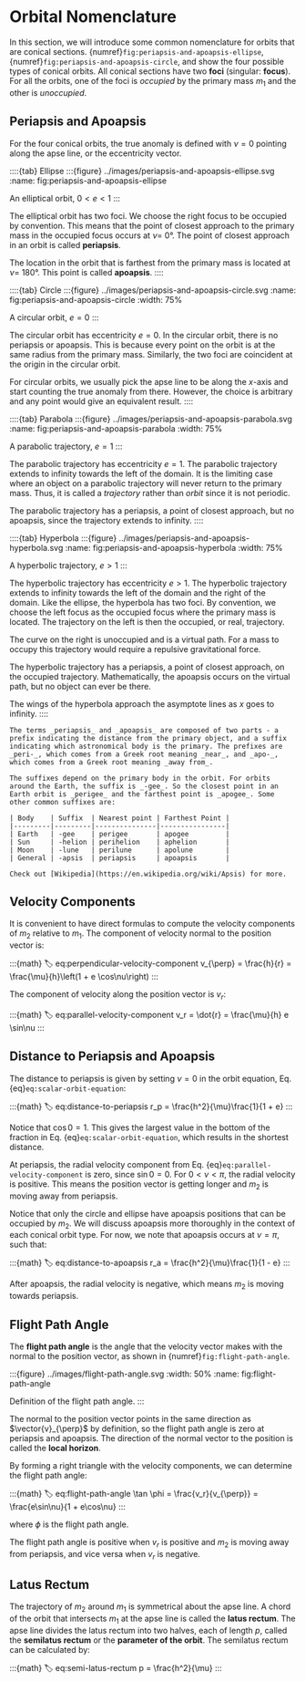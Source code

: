 # Orbital Nomenclature

In this section, we will introduce some common nomenclature for orbits that are conical sections. {numref}`fig:periapsis-and-apoapsis-ellipse`, {numref}`fig:periapsis-and-apoapsis-circle`, and  show the four possible types of conical orbits. All conical sections have two **foci** (singular: **focus**). For all the orbits, one of the foci is _occupied_ by the primary mass $m_1$ and the other is _unoccupied_.

## Periapsis and Apoapsis

For the four conical orbits, the true anomaly is defined with $\nu=0$ pointing along the apse line, or the eccentricity vector.

::::{tab} Ellipse
:::{figure} ../images/periapsis-and-apoapsis-ellipse.svg
:name: fig:periapsis-and-apoapsis-ellipse

An elliptical orbit, $0 < e < 1$
:::

The elliptical orbit has two foci. We choose the right focus to be occupied by convention. This means that the point of closest approach to the primary mass in the occupied focus occurs at $\nu =$ 0°. The point of closest approach in an orbit is called **periapsis**.

The location in the orbit that is farthest from the primary mass is located at $\nu =$ 180°. This point is called **apoapsis**.
::::

::::{tab} Circle
:::{figure} ../images/periapsis-and-apoapsis-circle.svg
:name: fig:periapsis-and-apoapsis-circle
:width: 75%

A circular orbit, $e = 0$
:::

The circular orbit has eccentricity $e = 0$. In the circular orbit, there is no periapsis or apoapsis. This is because every point on the orbit is at the same radius from the primary mass. Similarly, the two foci are coincident at the origin in the circular orbit.

For circular orbits, we usually pick the apse line to be along the $x$-axis and start counting the true anomaly from there. However, the choice is arbitrary and any point would give an equivalent result.
::::

::::{tab} Parabola
:::{figure} ../images/periapsis-and-apoapsis-parabola.svg
:name: fig:periapsis-and-apoapsis-parabola
:width: 75%

A parabolic trajectory, $e = 1$
:::

The parabolic trajectory has eccentricity $e = 1$. The parabolic trajectory extends to infinity towards the left of the domain. It is the limiting case where an object on a parabolic trajectory will never return to the primary mass. Thus, it is called a _trajectory_ rather than _orbit_ since it is not periodic.

The parabolic trajectory has a periapsis, a point of closest approach, but no apoapsis, since the trajectory extends to infinity.
::::

::::{tab} Hyperbola
:::{figure} ../images/periapsis-and-apoapsis-hyperbola.svg
:name: fig:periapsis-and-apoapsis-hyperbola
:width: 75%

A hyperbolic trajectory, $e > 1$
:::

The hyperbolic trajectory has eccentricity $e > 1$. The hyperbolic trajectory extends to infinity towards the left of the domain and the right of the domain. Like the ellipse, the hyperbola has two foci. By convention, we choose the left focus as the occupied focus where the primary mass is located. The trajectory on the left is then the occupied, or real, trajectory.

The curve on the right is unoccupied and is a virtual path. For a mass to occupy this trajectory would require a repulsive gravitational force.

The hyperbolic trajectory has a periapsis, a point of closest approach, on the occupied trajectory. Mathematically, the apoapsis occurs on the virtual path, but no object can ever be there.

The wings of the hyperbola approach the asymptote lines as $x$ goes to infinity.
::::

```{note}
The terms _periapsis_ and _apoapsis_ are composed of two parts - a prefix indicating the distance from the primary object, and a suffix indicating which astronomical body is the primary. The prefixes are _peri-_, which comes from a Greek root meaning _near_, and _apo-_, which comes from a Greek root meaning _away from_.

The suffixes depend on the primary body in the orbit. For orbits around the Earth, the suffix is _-gee_. So the closest point in an Earth orbit is _perigee_ and the farthest point is _apogee_. Some other common suffixes are:

| Body    | Suffix  | Nearest point | Farthest Point |
|---------|---------|---------------|----------------|
| Earth   | -gee    | perigee       | apogee         |
| Sun     | -helion | perihelion    | aphelion       |
| Moon    | -lune   | perilune      | apolune        |
| General | -apsis  | periapsis     | apoapsis       |

Check out [Wikipedia](https://en.wikipedia.org/wiki/Apsis) for more.
```

## Velocity Components

It is convenient to have direct formulas to compute the velocity components of $m_2$ relative to $m_1$. The component of velocity normal to the position vector is:

:::{math}
:label: eq:perpendicular-velocity-component
v_{\perp} = \frac{h}{r} = \frac{\mu}{h}\left(1 + e \cos\nu\right)
:::

The component of velocity along the position vector is $v_r$:

:::{math}
:label: eq:parallel-velocity-component
v_r = \dot{r} = \frac{\mu}{h} e \sin\nu
:::

## Distance to Periapsis and Apoapsis

The distance to periapsis is given by setting $\nu = 0$ in the orbit equation, Eq. {eq}`eq:scalar-orbit-equation`:

:::{math}
:label: eq:distance-to-periapsis
r_p = \frac{h^2}{\mu}\frac{1}{1 + e}
:::

Notice that $\cos 0 = 1$. This gives the largest value in the bottom of the fraction in Eq. {eq}`eq:scalar-orbit-equation`, which results in the shortest distance.

At periapsis, the radial velocity component from Eq. {eq}`eq:parallel-velocity-component` is zero, since $\sin 0 = 0$. For $0 < \nu < \pi$, the radial velocity is positive. This means the position vector is getting longer and $m_2$ is moving away from periapsis.

Notice that only the circle and ellipse have apoapsis positions that can be occupied by $m_2$. We will discuss apoapsis more thoroughly in the context of each conical orbit type. For now, we note that apoapsis occurs at $\nu = \pi$, such that:

:::{math}
:label: eq:distance-to-apoapsis
r_a = \frac{h^2}{\mu}\frac{1}{1 - e}
:::

After apoapsis, the radial velocity is negative, which means $m_2$ is moving towards periapsis.

## Flight Path Angle

The **flight path angle** is the angle that the velocity vector makes with the normal to the position vector, as shown in {numref}`fig:flight-path-angle`.

:::{figure} ../images/flight-path-angle.svg
:width: 50%
:name: fig:flight-path-angle

Definition of the flight path angle.
:::

The normal to the position vector points in the same direction as $\vector{v}_{\perp}$ by definition, so the flight path angle is zero at periapsis and apoapsis. The direction of the normal vector to the position is called the **local horizon**.

By forming a right triangle with the velocity components, we can determine the flight path angle:

:::{math}
:label: eq:flight-path-angle
\tan \phi = \frac{v_r}{v_{\perp}} = \frac{e\sin\nu}{1 + e\cos\nu}
:::

where $\phi$ is the flight path angle.

The flight path angle is positive when $v_r$ is positive and $m_2$ is moving away from periapsis, and vice versa when $v_r$ is negative.

## Latus Rectum

The trajectory of $m_2$ around $m_1$ is symmetrical about the apse line. A chord of the orbit that intersects $m_1$ at the apse line is called the **latus rectum**. The apse line divides the latus rectum into two halves, each of length $p$, called the **semilatus rectum** or the **parameter of the orbit**. The semilatus rectum can be calculated by:

:::{math}
:label: eq:semi-latus-rectum
p = \frac{h^2}{\mu}
:::

